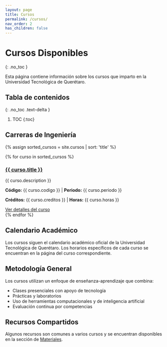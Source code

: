 ```yaml
---
layout: page
title: Cursos
permalink: /cursos/
nav_order: 2
has_children: false
---
```


# Cursos Disponibles
{: .no_toc }

Esta página contiene información sobre los cursos que imparto en la Universidad Tecnológica de Querétaro.

## Tabla de contenidos
{: .no_toc .text-delta }

1. TOC
{:toc}

## Carreras de Ingeniería

{% assign sorted_cursos = site.cursos | sort: 'title' %}
<div class="cursos-list">
  {% for curso in sorted_cursos %}
  <div class="curso-item">
    <h3><a href="{{ curso.url | relative_url }}">{{ curso.title }}</a></h3>
    <p>{{ curso.description }}</p>
    <p><strong>Código:</strong> {{ curso.codigo }} | <strong>Periodo:</strong> {{ curso.periodo }}</p>
    <p><strong>Créditos:</strong> {{ curso.creditos }} | <strong>Horas:</strong> {{ curso.horas }}</p>
    <a href="{{ curso.url | relative_url }}" class="btn">Ver detalles del curso</a>
  </div>
  {% endfor %}
</div>

## Calendario Académico

Los cursos siguen el calendario académico oficial de la Universidad Tecnológica de Querétaro. Los horarios específicos de cada curso se encuentran en la página del curso correspondiente.

## Metodología General

Los cursos utilizan un enfoque de enseñanza-aprendizaje que combina:

- Clases presenciales con apoyo de tecnología
- Prácticas y laboratorios
- Uso de herramientas computacionales y de inteligencia artificial
- Evaluación continua por competencias

## Recursos Compartidos

Algunos recursos son comunes a varios cursos y se encuentran disponibles en la sección de [Materiales](/materiales). 